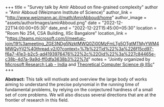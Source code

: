 +++
title = "Survey talk by Amir Abboud on fine-grained complexity"
author = "Amir Abboud (Weizmann Institute of Science)"
author_link = "http://www.weizmann.ac.il/math/AmirAbboud/home"
author_image = "assets/authorImages/amirAbboud.png"
date = "2022-12-22T14:00:00+05:30"
date_end = "2022-12-22T15:45:00+05:30"
location = "Room No 254, CSA Building, IISc Bangalore"
location_link = "https://teams.microsoft.com/l/meetup-join/19%3ameeting_ZGE3NDg5NzktMWQ0Zi00MzFmLTg5OTgtMTMyYWM4MWQyYjI2%40thread.v2/0?context=%7b%22Tid%22%3a%226f15cd97-f6a7-41e3-b2c5-ad4193976476%22%2c%22Oid%22%3a%227c84465e-c38b-4d7a-9a9d-ff0dfa3638b3%22%7d"
notes = "Jointly organized by <a href = "https://www.microsoft.com/en-us/research/lab/microsoft-research-india/" target= "_blank">Microsoft Research Lab - India</a> and <a href='https://www.csa.iisc.ac.in/theoretical-computer-science/' target= "_blank">Theoretical Computer Science @ IISc</a>"
+++

<b>Abstract:</b>
This talk will motivate and overview the large body of works aiming to understand the precise polynomial in the
running time of fundamental problems, by relying on the conjectured hardness of a small set of core problems.
We will also discuss several directions that are at the frontier of research in this field.
